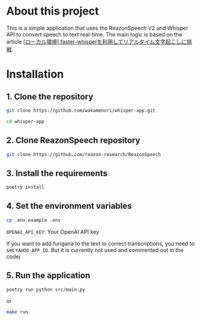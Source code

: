 # About this project

This is a simple application that uses the ReazonSpeech V2 and Whisper API to convert speech to text real-time.
The main logic is based on the article [[ローカル環境] faster-whisperを利用してリアルタイム文字起こしに挑戦](https://qiita.com/reriiasu/items/920227cf604dfb8b7949).


# Installation

## 1. Clone the repository
```sh
git clone https://github.com/wakamenori/whisper-app.git
```

```sh
cd whisper-app
```

## 2. Clone ReazonSpeech repository
```sh
git clone https://github.com/reazon-research/ReazonSpeech
```

## 3. Install the requirements
```sh
poetry install
```

## 4. Set the environment variables
```sh
cp .env.example .env
```

`OPENAI_API_KEY`: Your OpenAI API key

If you want to add furigana to the text to correct transcriptions, you need to set `YAHOO_APP_ID`.
But it is currently not used and commented out in the codej

## 5. Run the application
```sh
poetry run python src/main.py
```

or

```sh
make run
```